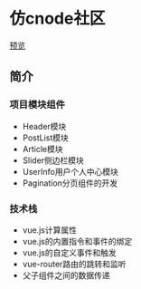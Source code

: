 # 仿cnode社区

[预览](https://zxy1078481005.github.io/demo/conde/dist/index.html#/)

## 简介
### 项目模块组件
+ Header模块
+ PostList模块
+ Article模块
+ Slider侧边栏模块
+ UserInfo用户个人中心模块
+ Pagination分页组件的开发
### 技术栈
+ vue.js计算属性
+ vue.js的内置指令和事件的绑定
+ vue.js的自定义事件和触发
+ vue-router路由的跳转和监听
+ 父子组件之间的数据传递